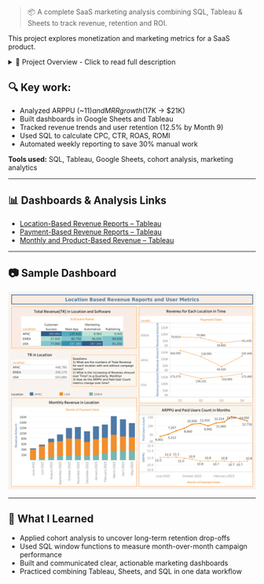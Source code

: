 > 📦 A complete SaaS marketing analysis combining SQL, Tableau & Sheets to track revenue, retention and ROI.

This project explores monetization and marketing metrics for a SaaS product.

<details>
<summary>🧾 Project Overview - Click to read full description</summary>

This project focuses on analyzing the revenue performance and user monetization trends of a SaaS product using structured data from marketing campaigns and user behavior logs.

The goal was to create a complete picture of how marketing spend translates into paying users and recurring revenue over time. Using SQL, Tableau, and Google Sheets, I processed and visualized key performance indicators such as ARPPU, MRR, CPC, CTR, ROAS, and ROMI across different acquisition channels and campaigns.

The analysis began with a breakdown of paid user acquisition and its impact on revenue. Tableau dashboards were created to highlight geographic performance differences and monthly fluctuations in income. A cohort-based retention model was also implemented in Google Sheets to monitor long-term user engagement and identify where drop-offs occurred.

In parallel, SQL queries were developed to automate the extraction of advertising metrics from campaign-level data, enabling weekly reporting and performance comparisons across platforms.

The project serves as a full-cycle marketing analytics case, from data extraction to visualization and insight delivery, with a focus on business-relevant metrics and practical decision support for marketing teams.

</details>


## 🔍 Key work:

- Analyzed ARPPU (~$11) and MRR growth ($17K → $21K)
- Built dashboards in Google Sheets and Tableau
- Tracked revenue trends and user retention (12.5% by Month 9)
- Used SQL to calculate CPC, CTR, ROAS, ROMI
- Automated weekly reporting to save 30% manual work

**Tools used:** SQL, Tableau, Google Sheets, cohort analysis, marketing analytics

---

## 📊 Dashboards & Analysis Links

- [Location-Based Revenue Reports – Tableau](https://public.tableau.com/app/profile/cem.kahvecioglu/viz/UnitEconomicsSaaSFinancialMetrics/LocationBasedRevenueReportsandUserMetrics)
- [Payment-Based Revenue Reports – Tableau](https://public.tableau.com/app/profile/cem.kahvecioglu/viz/Payment-BasedRevenueReports/PaymentDateReports)
- [Monthly and Product-Based Revenue – Tableau](https://public.tableau.com/app/profile/cem.kahvecioglu/viz/RevenueReports_17492974831360/Dashboard1#1)


---

## 📷 Sample Dashboard

![Revenue Dashboard](./dashboard-preview.png)



---

## 🧠 What I Learned

- Applied cohort analysis to uncover long-term retention drop-offs  
- Used SQL window functions to measure month-over-month campaign performance  
- Built and communicated clear, actionable marketing dashboards  
- Practiced combining Tableau, Sheets, and SQL in one data workflow

